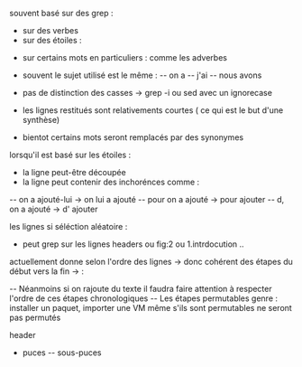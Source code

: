 <!-- inconvénients -->
souvent basé sur des grep : 
- sur des verbes
- sur des étoiles : 
<!-- -- si l'étoile est à la fin du mot et est attaché -->
- sur certains mots en particuliers : comme les adverbes
- souvent le sujet utilisé est le même  :
-- on a 
-- j'ai 
-- nous avons 
- pas de distinction des casses -> grep -i ou sed avec un ignorecase
- les lignes restitués sont relativements courtes ( ce qui est le but d'une synthèse)

- bientot certains mots seront remplacés par des synonymes

lorsqu'il est basé sur les étoiles :
- la ligne peut-être découpée
- la ligne peut contenir des inchorénces comme : 
<!-- current sentences -> expected sentences -->
-- on a ajouté-lui -> on lui a ajouté
-- pour on a ajouté -> pour ajouter
-- d, on a ajouté -> d' ajouter


les lignes 
si séléction aléatoire : 
- peut grep sur les lignes headers ou fig:2 ou 1.intrdocution ..



<!-- avantages -->

actuellement donne selon l'ordre des lignes -> donc cohérent des étapes du début vers la fin -> :
<!-- re faiblesse de ces avantages -->
-- Néanmoins si on rajoute du texte il faudra faire attention à respecter l'ordre de ces étapes chronologiques 
--  Les étapes permutables genre : installer un paquet, importer une VM même s'ils sont permutables ne seront pas permutés






header
<!-- comments -->
- puces
-- sous-puces
